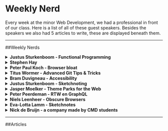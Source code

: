 # Weekly Nerd

Every week at the minor Web Development, we had a professional in front of our class. Here is a list of all of these guest speakers. Besides the speakers we also had 5 articles to write, these are displayed beneath them.

------------------------

##Weekly Nerds
<details>
<summary><b>Justus Sturkenboom - Functional Programming</b></summary>

De eerste Weekly Nerd werd afgetrapt door Justus Sturkenboom die ons wat meer ging vertellen over Functional Programming.

Justus Sturkenboom is een docent en teamcoördinator bij de opleiding Communicatie en Multimedia Design van de Hogeschool van Amsterdam. Hij heeft Wijsbegeerte geleerd aan de Universiteit van Amsterdam. Sinds 1999 is hij webdeveloper geweest bij diverse bedrijven en is zijn kennis gaan delen met leergierige studenten. Justus geeft aan dat de reden dat hij het onderwijs in gegaan is, is om zijn kennis over te dragen (Gastredacteur, 2013).

> “Een goede docent heeft kennis van zijn vakgebied en de capaciteiten om dat op een gepassioneerde manier over te brengen.“

<img src="img/justus.jpg"/>

Tijdens dit college heeft hij verteld dat je variabelen kan verwijzen naar objecten. Hij heeft het gehad over states, functies, parameters en filters.
Hij vertaalde het verhaal van data in cacaobonen:
De cacaobonen worden geplukt, dan worden ze gekraakt, gepulverd, poeder wordt in melk verwerkt, in mallen gegoten om repen te maken, in verpakking gedaan en op pallets gestapeld.
Dit doen wij ook met de data. Deze halen we ergens vandaan, zorgen dat we de data blootleggen die wij nodig hebben, vormen het op de manier dat wij het willen presenteren en zorgen dat dit mooi verpakt wordt en de gebruiker wordt voorgeschoteld.

Dit was een hele duidelijke vergelijking die aantoont wat wij met data willen bereiken.

Justus hamerde op het maken van pure functies, dat wilt zeggen dat je functies schoon houdt en bijvoorbeeld geen gebruik maakt van console logs in je functies. Daarnaast vertelde hij over de Unary function, een functie die 1 parameter opgeeft en 1 return waarde. Je wilt ook eigenlijk alleen gebruik maken van één opdracht per functie.


Bron: Gastredacteur (10 april 2013). Op basis van stemmen kun je geen beste docent kiezen. Gevonden op de Folia website: http://www.folia.nl/actueel/40433/op-basis-van-stemmen-kun-je-geen-beste-docent-kiezen

<img src="img/js.jpg"/>
<img src="img/jus.jpg"/>
</details>


<details>
<summary><b>Stephen Hay</b></summary>
Onze volgende gast was Stephen Hay. Hij had geen presentatie voorbereidt, in plaats daarvan konden we hem vragen stellen over zijn beroepsrol.

Stephen Hay is van origine een Amerikaan. Hij is in 1992 naar Nederland gekomen voor zijn vrouw en is blijven plakken. Zijn professionele herkomst is grafisch ontwerpen. Sindsdien is hij heel erg gegroeid en is hij een populaire spreker onder de onderwerpen: CSS, web toegankelijkheid en open web standaarden.

<img src="img/stephan.jpg"/>

Het gesprek ging over verschillende dingen. We hebben gevraagd hoe hij in Nederland terecht was gekomen en wat hij hier deed. Hij is door zijn vrouw geïmmigreerd naar Nederland en werkt voor Catawiki als hoofd van de User Experience. Hij is niet van mening dat het altijd ‘Mobile first’ moet zijn. Het is wel zeker een apparaat om rekening mee te houden, aangezien het inmiddels wel een apparaat is wat het meest gebruikt wordt. Waar hij ook naar leeft is:

> “Aim above the mark to hit the mark”

<img src="img/SH.png"/>
</details>


<details>
<summary><b>Peter Paul Koch - Browser bloat</b></summary>
Peter Paul Koch discussed the following subjects when he came to speak to us:

4 commen mistakes
- Understanding the web -> minify the use of tools
- Libraries
- True JavaScript
- Web Platforms

<img src="img/ppk1.png"/>
<img src="img/ppk2.png"/>
<img src="img/ppk3.png"/>
</details>

<details>
<summary><b>Titus Wormer - Advanced Git Tips & Tricks</b></summary>
In this Weekly Nerd Titus Wormer told us more about the tool we used throughout the minor, Git. He spoke about:

- Git vs GitHub
- Licenses and copyright
- History of Git
- Explained some terms

<img src="img/TitusWormer.png"/>
</details>

<details>
<summary><b>Bram Duvigneau - Accessibility</b></summary>
Bram Duvigneau is a blind developer and he spoke to us about accessibility. He spoke about the following subjects:

Special keyboard
- Tab key
- Shortcuts
- Cookies
- Languages
- Aria

<img src="img/BD.png"/>
</details>

<details>
<summary><b>Justus Sturkenboom - Sketchnoting</b></summary>
Justus Sturkenboom gave a class about Sketchnoting and he spoke about the following:

- Drawing vs sketching
- Developing a sketch dictionary
- Practice, practice, practice
- Start with simple sketches
- Gear

<img src="img/SketchnoteJus.png"/>
</details>



<details>
<summary><b>Jasper Moelker - Theme Parks for the Web</b></summary>
This Weekly Nerd we Went to the company de Voorhoede. We teamed op to do an exercise for progressive enhancement. Besides that they spoke about:

- Enjoyable experience
- Layered experience
- Feature detection
- Broken experience
- Patterns

<img src="img/JasperMoelker.png"/>
<img src="img/vh2.jpg"/>
<img src="img/vh1.jpg"/>
</details>

<details>
<summary><b>Peter Peerdeman - RTW en GraphQL</b></summary>
Peter Peerdeman is one of the owners of the company Lifely. He came to speak about Web of Things and GraphQL. Subjects that came up:

- Websockets
- Distributed Data Protocol
- Meteor
- GraphQL

<img src="img/PeterPeerdeman.png"/>
</details>

<details>
<summary><b>Niels Leenheer - Obscure Browsers</b></summary>
Niels Leenheer showed us his own Internet of Things creations. He told us about how he got these ideas and how he made them.

- HTML5Check
- Monsters and Mailboxes
- House of the future
- IOT-it-yourself
- Pixel monster

<img src="img/NielsLeenheer.png"/>
</details>


<details>
<summary><b>Eva-Lotta Lamm - Sketchnotes</b></summary>
This Weekly Nerd we went to an Icons meeting. The speaker was Eva-Lotta Lamm and she spoke about sketch noting:

- Chunks
- Importancy
- Visual Hierarchy
- Structure
- Visual Hooks

<img src="img/EvaLottaLam.png"/>
</details>

<details>
<summary><b>Nick de Bruijn - a company made by CMD students</b></summary>
An other owner of Lifely came to speak about his school and work experience.

- Work experience world wide
- Jobs lifely recieved
- His school experience
- Differences between HBO and University students
- Tips for starting a company

<img src="img/NickdeBruijn.png"/>
</details>

------------------------

##Articles
